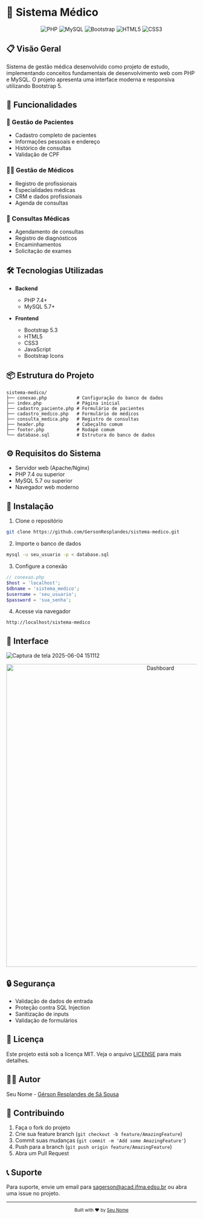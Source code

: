 # 🏥 Sistema Médico

<div align="center">

![PHP](https://img.shields.io/badge/PHP-777BB4?style=for-the-badge&logo=php&logoColor=white)
![MySQL](https://img.shields.io/badge/MySQL-00000F?style=for-the-badge&logo=mysql&logoColor=white)
![Bootstrap](https://img.shields.io/badge/Bootstrap-563D7C?style=for-the-badge&logo=bootstrap&logoColor=white)
![HTML5](https://img.shields.io/badge/HTML5-E34F26?style=for-the-badge&logo=html5&logoColor=white)
![CSS3](https://img.shields.io/badge/CSS3-1572B6?style=for-the-badge&logo=css3&logoColor=white)

</div>

## 📋 Visão Geral

Sistema de gestão médica desenvolvido como projeto de estudo, implementando conceitos fundamentais de desenvolvimento web com PHP e MySQL. O projeto apresenta uma interface moderna e responsiva utilizando Bootstrap 5.

## 🚀 Funcionalidades

### 👥 Gestão de Pacientes

- Cadastro completo de pacientes
- Informações pessoais e endereço
- Histórico de consultas
- Validação de CPF

### 👨‍⚕️ Gestão de Médicos

- Registro de profissionais
- Especialidades médicas
- CRM e dados profissionais
- Agenda de consultas

### 📅 Consultas Médicas

- Agendamento de consultas
- Registro de diagnósticos
- Encaminhamentos
- Solicitação de exames

## 🛠️ Tecnologias Utilizadas

- **Backend**

  - PHP 7.4+
  - MySQL 5.7+

- **Frontend**
  - Bootstrap 5.3
  - HTML5
  - CSS3
  - JavaScript
  - Bootstrap Icons

## 📦 Estrutura do Projeto

```
sistema-medico/
├── conexao.php           # Configuração do banco de dados
├── index.php             # Página inicial
├── cadastro_paciente.php # Formulário de pacientes
├── cadastro_medico.php   # Formulário de médicos
├── consulta_medica.php   # Registro de consultas
├── header.php            # Cabeçalho comum
├── footer.php            # Rodapé comum
└── database.sql          # Estrutura do banco de dados
```

## ⚙️ Requisitos do Sistema

- Servidor web (Apache/Nginx)
- PHP 7.4 ou superior
- MySQL 5.7 ou superior
- Navegador web moderno

## 🚀 Instalação

1. Clone o repositório

```bash
git clone https://github.com/GersonResplandes/sistema-medico.git
```

2. Importe o banco de dados

```bash
mysql -u seu_usuario -p < database.sql
```

3. Configure a conexão

```php
// conexao.php
$host = 'localhost';
$dbname = 'sistema_medico';
$username = 'seu_usuario';
$password = 'sua_senha';
```

4. Acesse via navegador

```
http://localhost/sistema-medico
```

## 🎨 Interface
![Captura de tela 2025-06-04 151112](https://github.com/user-attachments/assets/a1cc485a-d71d-485d-8aa5-8b38a74da255)

<div align="center">
  <img src="![Captura de tela 2025-06-04 151112](https://github.com/user-attachments/assets/a1cc485a-d71d-485d-8aa5-8b38a74da255)
" alt="Dashboard" width="800"/>
</div>

## 🔒 Segurança

- Validação de dados de entrada
- Proteção contra SQL Injection
- Sanitização de inputs
- Validação de formulários

## 📝 Licença

Este projeto está sob a licença MIT. Veja o arquivo [LICENSE](LICENSE) para mais detalhes.

## 👨‍💻 Autor

Seu Nome - [Gérson Resplandes de Sá Sousa](https://github.com/GersonResplandes)

## 🤝 Contribuindo

1. Faça o fork do projeto
2. Crie sua feature branch (`git checkout -b feature/AmazingFeature`)
3. Commit suas mudanças (`git commit -m 'Add some AmazingFeature'`)
4. Push para a branch (`git push origin feature/AmazingFeature`)
5. Abra um Pull Request

## 📞 Suporte

Para suporte, envie um email para sagerson@acad.ifma.edsu.br ou abra uma issue no projeto.

---

<div align="center">
  <sub>Built with ❤️ by <a href="https://github.com/seu-usuario">Seu Nome</a></sub>
</div>

